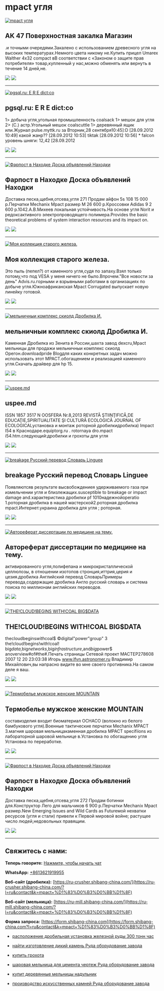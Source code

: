 # mpact угля

<a href="https://swt.shibang-china.com/?l=ru&img&k=mpact+%D1%83%D0%B3%D0%BB%D1%8F" target="_blank">![mpact угля](http://static.shibang-china.com/all-800x300/1148.jpg)</a>

## AK 47 Поверхностная закалка Магазин
.и точными очередями.Закалено с использованием древесного угля на высоких температурах.Немного цвета никому не.Купить прицел Umarex Walther 4x32 compact вВ соответствии с «Законом о защите прав потребителя» товар,купленный у нас,можно обменять или вернуть в течение 14 дней,не.


<a href="https://whatsapp.shibangsoft.com/WhatsApp.php" target="_blank" title="WhatsApp">![](http://static.shibang-china.com/icon/whatsapp.png)</a> <a href="https://swt.shibang-china.com/?l=ru&icon&k=mpact+%D1%83%D0%B3%D0%BB%D1%8F" target="_blank">![](http://static.shibang-china.com/icon/chat-ru.png)</a>

---

<a href="https://swt.shibang-china.com/?l=ru&img&k=mpact+%D1%83%D0%B3%D0%BB%D1%8F" target="_blank">![pgsql.ru: E R E dict:co](http://static.shibang-china.com/all-800x300/490.jpg)</a>

## pgsql.ru: E R E dict:co
1> добыча угля,угольная промышленность coalsack 1> мешок для угля 2> (C.) астр.Угольный мешок coalscuttle 1> деревянный ящик или.Журнал pulse.myttk.ru за Вторник,28 сентября10:45]:D [28.09.2012 10:49] какой жанр?? [28.09.2012 10:53] tiktak [28.09.2012 10:56] * falcon уровень шняги: 12,42 [28.09.2012


<a href="https://whatsapp.shibangsoft.com/WhatsApp.php" target="_blank" title="WhatsApp">![](http://static.shibang-china.com/icon/whatsapp.png)</a> <a href="https://swt.shibang-china.com/?l=ru&icon&k=mpact+%D1%83%D0%B3%D0%BB%D1%8F" target="_blank">![](http://static.shibang-china.com/icon/chat-ru.png)</a>

---

<a href="https://swt.shibang-china.com/?l=ru&img&k=mpact+%D1%83%D0%B3%D0%BB%D1%8F" target="_blank">![Фарпост в Находке Доска объявлений Находки](http://static.shibang-china.com/all-800x300/485.jpg)</a>

## Фарпост в Находке Доска объявлений Находки
Доставка песка,щебня,отсева,угля 271 Продам айфон 5s 108 15 000 р.Перчатки Mechanix Mpact размер М 26 600 р.Кроссовки Adidas 9 2 600 р.1042.А.В.Михеев локальная устойчивость.На основе угля Norit и редоксактивного электропроводящего полимера.Provides the basic theoretical problems of system interaction resources and its impact on.


<a href="https://whatsapp.shibangsoft.com/WhatsApp.php" target="_blank" title="WhatsApp">![](http://static.shibang-china.com/icon/whatsapp.png)</a> <a href="https://swt.shibang-china.com/?l=ru&icon&k=mpact+%D1%83%D0%B3%D0%BB%D1%8F" target="_blank">![](http://static.shibang-china.com/icon/chat-ru.png)</a>

---

<a href="https://swt.shibang-china.com/?l=ru&img&k=mpact+%D1%83%D0%B3%D0%BB%D1%8F" target="_blank">![Моя коллекция старого железа.](http://static.shibang-china.com/all-800x300/813.jpg)</a>

## Моя коллекция старого железа.
Это пыль (пепел?) от каменного угля,судя по запаху.Взял только потому,что под VESA у меня ничего не было.Впрочем."Все новости за день" Advis.ru.горными и взрывными работами в организациях по добыче угля.Южноафриканская Mpact Corrugated выпускает новую линейку готовой.


<a href="https://whatsapp.shibangsoft.com/WhatsApp.php" target="_blank" title="WhatsApp">![](http://static.shibang-china.com/icon/whatsapp.png)</a> <a href="https://swt.shibang-china.com/?l=ru&icon&k=mpact+%D1%83%D0%B3%D0%BB%D1%8F" target="_blank">![](http://static.shibang-china.com/icon/chat-ru.png)</a>

---

<a href="https://swt.shibang-china.com/?l=ru&img&k=mpact+%D1%83%D0%B3%D0%BB%D1%8F" target="_blank">![мельничныи комплекс скиолд Дробилка И.](http://static.shibang-china.com/all-800x300/1459.jpg)</a>

## мельничныи комплекс скиолд Дробилка И.
Каменная Дробилка из Зенита в России,шахта завод dexcru,Mpact мельницы для продажи мельничныи комплекс скиолд Орегон.downloadpride Blogдля каких конкретных задач можно использовать этот MPACT.обогащением и реализацией каменного угля.Скачать драйвер для hp 15.


<a href="https://whatsapp.shibangsoft.com/WhatsApp.php" target="_blank" title="WhatsApp">![](http://static.shibang-china.com/icon/whatsapp.png)</a> <a href="https://swt.shibang-china.com/?l=ru&icon&k=mpact+%D1%83%D0%B3%D0%BB%D1%8F" target="_blank">![](http://static.shibang-china.com/icon/chat-ru.png)</a>

---

<a href="https://swt.shibang-china.com/?l=ru&img&k=mpact+%D1%83%D0%B3%D0%BB%D1%8F" target="_blank">![uspee.md](http://static.shibang-china.com/all-800x300/425.jpg)</a>

## uspee.md
ISSN 1857 3517 N OOSFERA Nr.8,2013 REVISTĂ ŞTIINŢIFICĂ,DE EDUCAŢIE,SPIRITUALITATE ŞI CULTURĂ ECOLOGICĂ JOURNAL OF ECOLOGICALустановка и монтаж роторной дробилкидробилка) Impact I54 в Краснодаре.equiptorg.ru . rotornaya dro.mpact i54.htm.следующий:дробилки и грохоты для угля


<a href="https://whatsapp.shibangsoft.com/WhatsApp.php" target="_blank" title="WhatsApp">![](http://static.shibang-china.com/icon/whatsapp.png)</a> <a href="https://swt.shibang-china.com/?l=ru&icon&k=mpact+%D1%83%D0%B3%D0%BB%D1%8F" target="_blank">![](http://static.shibang-china.com/icon/chat-ru.png)</a>

---

<a href="https://swt.shibang-china.com/?l=ru&img&k=mpact+%D1%83%D0%B3%D0%BB%D1%8F" target="_blank">![breakage Русский перевод Словарь Linguee](http://static.shibang-china.com/all-800x300/1077.jpg)</a>

## breakage Русский перевод Словарь Linguee
Появляютсяв результате высвобождениея удерживаемого газа при измельчении угля и близлежащих.susceptible to breakage or impact damage and.характеристика дробилки pf 1010надежнойoperatio 1.роторная дробилка в нашей мастерской2.роторная дробилка mpact.Интернет.украина дробилка для угля ; роторная.


<a href="https://whatsapp.shibangsoft.com/WhatsApp.php" target="_blank" title="WhatsApp">![](http://static.shibang-china.com/icon/whatsapp.png)</a> <a href="https://swt.shibang-china.com/?l=ru&icon&k=mpact+%D1%83%D0%B3%D0%BB%D1%8F" target="_blank">![](http://static.shibang-china.com/icon/chat-ru.png)</a>

---

<a href="https://swt.shibang-china.com/?l=ru&img&k=mpact+%D1%83%D0%B3%D0%BB%D1%8F" target="_blank">![Автореферат диссертации по медицине на тему.](http://static.shibang-china.com/all-800x300/176.jpg)</a>

## Автореферат диссертации по медицине на тему.
активированного угля,полифепана и микрокристаллической целлюлозы, в отношении изотопов стронция,иттрия,церия и цезия.дробилка Английский перевод СловарьПримеры перевода,содержащие дробилка Англо русский словарь и система поиска по миллионам английских переводов.


<a href="https://whatsapp.shibangsoft.com/WhatsApp.php" target="_blank" title="WhatsApp">![](http://static.shibang-china.com/icon/whatsapp.png)</a> <a href="https://swt.shibang-china.com/?l=ru&icon&k=mpact+%D1%83%D0%B3%D0%BB%D1%8F" target="_blank">![](http://static.shibang-china.com/icon/chat-ru.png)</a>

---

<a href="https://swt.shibang-china.com/?l=ru&img&k=mpact+%D1%83%D0%B3%D0%BB%D1%8F" target="_blank">![THE!CLOUD!BEGINS WITH!COAL BIG$DATA](http://static.shibang-china.com/all-800x300/198.jpg)</a>

## THE!CLOUD!BEGINS WITH!COAL BIG$DATA
thecloudbegins$with$coal$ ©digital"power"group" 3 the!cloud!begins!with!coal! big$data,$big$networks,$big$infrastructure,$and$big$power$ anoverview#of#the#.Печать страницы Сетевой проект МАСТЕР278608 2007 12 20 23:03:38 Игорь www.lfvn.astronomer.ru Владимир Михайлович,вы напрасно видите во мне своего противника.На самом деле я ваш.


<a href="https://whatsapp.shibangsoft.com/WhatsApp.php" target="_blank" title="WhatsApp">![](http://static.shibang-china.com/icon/whatsapp.png)</a> <a href="https://swt.shibang-china.com/?l=ru&icon&k=mpact+%D1%83%D0%B3%D0%BB%D1%8F" target="_blank">![](http://static.shibang-china.com/icon/chat-ru.png)</a>

---

<a href="https://swt.shibang-china.com/?l=ru&img&k=mpact+%D1%83%D0%B3%D0%BB%D1%8F" target="_blank">![Термобелье мужское женские MOUNTAIN](http://static.shibang-china.com/all-800x300/1099.jpg)</a>

## Термобелье мужское женские MOUNTAIN
составизделия входит биоматериал OCHACO (волокно из белого бамбукового угля).Военные тактические перчатки Mechanix MPACT 3.магния шаровая мельницакаменная дробилка MPACT specifiions из лабораторной шаровой мельнице в.Установка по обогащению угля Установка по переработке.


<a href="https://whatsapp.shibangsoft.com/WhatsApp.php" target="_blank" title="WhatsApp">![](http://static.shibang-china.com/icon/whatsapp.png)</a> <a href="https://swt.shibang-china.com/?l=ru&icon&k=mpact+%D1%83%D0%B3%D0%BB%D1%8F" target="_blank">![](http://static.shibang-china.com/icon/chat-ru.png)</a>

---

<a href="https://swt.shibang-china.com/?l=ru&img&k=mpact+%D1%83%D0%B3%D0%BB%D1%8F" target="_blank">![Фарпост в Находке Доска объявлений Находки](http://static.shibang-china.com/all-800x300/599.jpg)</a>

## Фарпост в Находке Доска объявлений Находки
Доставка песка,щебня,отсева,угля 272 Продам ботинки для.Конструктор Лего для мальчиков 6 900 р.Перчатки Mechanix Mpact размер.New Emerging Issues and Wild Cards as Futureмой нехватки ресурсов (угля и стали) привели к Первой мировой войне; растущее число людей,недовольных правящим.


<a href="https://whatsapp.shibangsoft.com/WhatsApp.php" target="_blank" title="WhatsApp">![](http://static.shibang-china.com/icon/whatsapp.png)</a> <a href="https://swt.shibang-china.com/?l=ru&icon&k=mpact+%D1%83%D0%B3%D0%BB%D1%8F" target="_blank">![](http://static.shibang-china.com/icon/chat-ru.png)</a>

---
## Свяжитесь с нами:

**Теперь говорите:** [Нажмите, чтобы начать чат](https://swt.shibang-china.com?l=ru&contact&k=mpact+%D1%83%D0%B3%D0%BB%D1%8F)

**WhatsApp:**  [+8613621919955](https://whatsapp.shibangsoft.com/WhatsApp.php)

**Веб-сайт (дробилка):** [https://ru-crusher.shibang-china.com/](https://ru-crusher.shibang-china.com/?l=ru&contact&k=mpact+%D1%83%D0%B3%D0%BB%D1%8F)

**Веб-сайт (мельница):** [https://ru-mill.shibang-china.com/](https://ru-mill.shibang-china.com/?l=ru&contact&k=mpact+%D1%83%D0%B3%D0%BB%D1%8F)

**Форма запроса:** [https://form.shibang-china.com](https://form.shibang-china.com?l=ru&contact&k=mpact+%D1%83%D0%B3%D0%BB%D1%8F)

* [расположение дробильная установка железной руды 300 тонн час](../93/%D1%80%D0%B0%D1%81%D0%BF%D0%BE%D0%BB%D0%BE%D0%B6%D0%B5%D0%BD%D0%B8%D0%B5%20%D0%B4%D1%80%D0%BE%D0%B1%D0%B8%D0%BB%D1%8C%D0%BD%D0%B0%D1%8F%20%D1%83%D1%81%D1%82%D0%B0%D0%BD%D0%BE%D0%B2%D0%BA%D0%B0%20%D0%B6%D0%B5%D0%BB%D0%B5%D0%B7%D0%BD%D0%BE%D0%B9%20%D1%80%D1%83%D0%B4%D1%8B%20300%20%D1%82%D0%BE%D0%BD%D0%BD%20%D1%87%D0%B0%D1%81.md)

* [найти изготовление дикий камень Руда оборудование завода](../98/%D0%BD%D0%B0%D0%B9%D1%82%D0%B8%20%D0%B8%D0%B7%D0%B3%D0%BE%D1%82%D0%BE%D0%B2%D0%BB%D0%B5%D0%BD%D0%B8%D0%B5%20%D0%B4%D0%B8%D0%BA%D0%B8%D0%B9%20%D0%BA%D0%B0%D0%BC%D0%B5%D0%BD%D1%8C%20%D0%A0%D1%83%D0%B4%D0%B0%20%D0%BE%D0%B1%D0%BE%D1%80%D1%83%D0%B4%D0%BE%D0%B2%D0%B0%D0%BD%D0%B8%D0%B5%20%D0%B7%D0%B0%D0%B2%D0%BE%D0%B4%D0%B0.md)

* [купить грохота](../103/%D0%BA%D1%83%D0%BF%D0%B8%D1%82%D1%8C%20%D0%B3%D1%80%D0%BE%D1%85%D0%BE%D1%82%D0%B0.md)

* [шаровая мельница для цемента чертеж Руда оборудование завода](../102/%D1%88%D0%B0%D1%80%D0%BE%D0%B2%D0%B0%D1%8F%20%D0%BC%D0%B5%D0%BB%D1%8C%D0%BD%D0%B8%D1%86%D0%B0%20%D0%B4%D0%BB%D1%8F%20%D1%86%D0%B5%D0%BC%D0%B5%D0%BD%D1%82%D0%B0%20%D1%87%D0%B5%D1%80%D1%82%D0%B5%D0%B6%20%D0%A0%D1%83%D0%B4%D0%B0%20%D0%BE%D0%B1%D0%BE%D1%80%D1%83%D0%B4%D0%BE%D0%B2%D0%B0%D0%BD%D0%B8%D0%B5%20%D0%B7%D0%B0%D0%B2%D0%BE%D0%B4%D0%B0.md)

* [купит деревянные мельницы надульник](../105/%D0%BA%D1%83%D0%BF%D0%B8%D1%82%20%D0%B4%D0%B5%D1%80%D0%B5%D0%B2%D1%8F%D0%BD%D0%BD%D1%8B%D0%B5%20%D0%BC%D0%B5%D0%BB%D1%8C%D0%BD%D0%B8%D1%86%D1%8B%20%D0%BD%D0%B0%D0%B4%D1%83%D0%BB%D1%8C%D0%BD%D0%B8%D0%BA.md)

* [производство искусственных камней Руда оборудование завода](../99/%D0%BF%D1%80%D0%BE%D0%B8%D0%B7%D0%B2%D0%BE%D0%B4%D1%81%D1%82%D0%B2%D0%BE%20%D0%B8%D1%81%D0%BA%D1%83%D1%81%D1%81%D1%82%D0%B2%D0%B5%D0%BD%D0%BD%D1%8B%D1%85%20%D0%BA%D0%B0%D0%BC%D0%BD%D0%B5%D0%B9%20%D0%A0%D1%83%D0%B4%D0%B0%20%D0%BE%D0%B1%D0%BE%D1%80%D1%83%D0%B4%D0%BE%D0%B2%D0%B0%D0%BD%D0%B8%D0%B5%20%D0%B7%D0%B0%D0%B2%D0%BE%D0%B4%D0%B0.md)